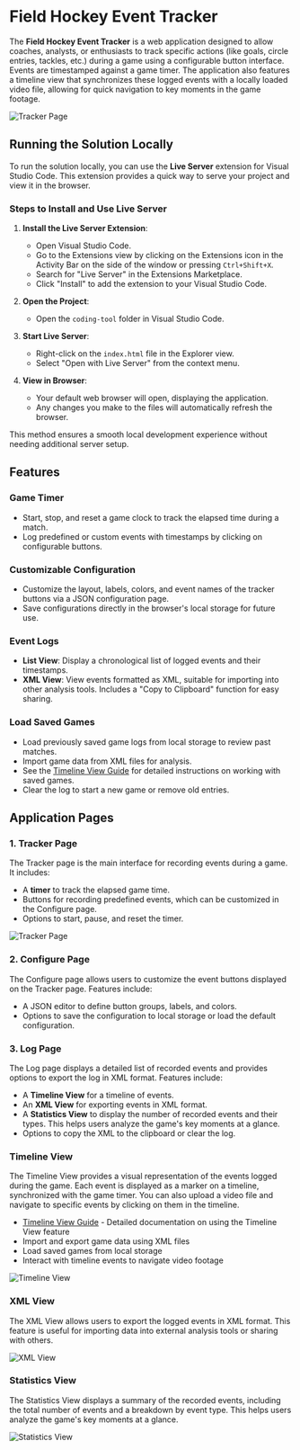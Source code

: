 # Field Hockey Event Tracker

The **Field Hockey Event Tracker** is a web application designed to allow coaches, analysts, or enthusiasts to track specific actions (like goals, circle entries, tackles, etc.) during a game using a configurable button interface. Events are timestamped against a game timer. The application also features a timeline view that synchronizes these logged events with a locally loaded video file, allowing for quick navigation to key moments in the game footage.

![Tracker Page](images/coding-tool.png)

## Running the Solution Locally

To run the solution locally, you can use the **Live Server** extension for Visual Studio Code. This extension provides a quick way to serve your project and view it in the browser.

### Steps to Install and Use Live Server

1. **Install the Live Server Extension**:
   - Open Visual Studio Code.
   - Go to the Extensions view by clicking on the Extensions icon in the Activity Bar on the side of the window or pressing `Ctrl+Shift+X`.
   - Search for "Live Server" in the Extensions Marketplace.
   - Click "Install" to add the extension to your Visual Studio Code.

2. **Open the Project**:
   - Open the `coding-tool` folder in Visual Studio Code.

3. **Start Live Server**:
   - Right-click on the `index.html` file in the Explorer view.
   - Select "Open with Live Server" from the context menu.

4. **View in Browser**:
   - Your default web browser will open, displaying the application.
   - Any changes you make to the files will automatically refresh the browser.

This method ensures a smooth local development experience without needing additional server setup.

## Features

### Game Timer

- Start, stop, and reset a game clock to track the elapsed time during a match.
- Log predefined or custom events with timestamps by clicking on configurable buttons.

### Customizable Configuration

- Customize the layout, labels, colors, and event names of the tracker buttons via a JSON configuration page.
- Save configurations directly in the browser's local storage for future use.

### Event Logs

- **List View**: Display a chronological list of logged events and their timestamps.
- **XML View**: View events formatted as XML, suitable for importing into other analysis tools. Includes a "Copy to Clipboard" function for easy sharing.

### Load Saved Games

- Load previously saved game logs from local storage to review past matches.
- Import game data from XML files for analysis.
- See the [Timeline View Guide](docs/timeline-view-guide.md) for detailed instructions on working with saved games.
- Clear the log to start a new game or remove old entries.

## Application Pages

### 1. Tracker Page

The Tracker page is the main interface for recording events during a game. It includes:

- A **timer** to track the elapsed game time.
- Buttons for recording predefined events, which can be customized in the Configure page.
- Options to start, pause, and reset the timer.

![Tracker Page](images/field-hockey-tracker.png)

### 2. Configure Page

The Configure page allows users to customize the event buttons displayed on the Tracker page. Features include:

- A JSON editor to define button groups, labels, and colors.
- Options to save the configuration to local storage or load the default configuration.

### 3. Log Page

The Log page displays a detailed list of recorded events and provides options to export the log in XML format. Features include:

- A **Timeline View** for a timeline of events.
- An **XML View** for exporting events in XML format.
- A **Statistics View** to display the number of recorded events and their types. This helps users analyze the game's key moments at a glance.
- Options to copy the XML to the clipboard or clear the log.

### Timeline View

The Timeline View provides a visual representation of the events logged during the game. Each event is displayed as a marker on a timeline, synchronized with the game timer. You can also upload a video file and navigate to specific events by clicking on them in the timeline.

- [Timeline View Guide](docs/timeline-view-guide.md) - Detailed documentation on using the Timeline View feature
- Import and export game data using XML files
- Load saved games from local storage
- Interact with timeline events to navigate video footage

![Timeline View](images/timeline-view.png)

### XML View

The XML View allows users to export the logged events in XML format. This feature is useful for importing data into external analysis tools or sharing with others.

![XML View](images/xml-view.png)

### Statistics View

The Statistics View displays a summary of the recorded events, including the total number of events and a breakdown by event type. This helps users analyze the game's key moments at a glance.

![Statistics View](images/statistics-view.png)
